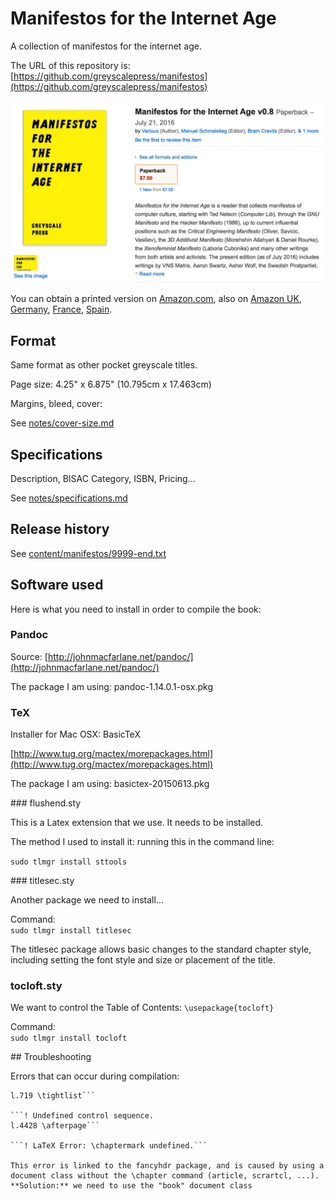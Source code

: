 # Manifestos for the Internet Age

A collection of manifestos for the internet age.

The URL of this repository is: [https://github.com/greyscalepress/manifestos](https://github.com/greyscalepress/manifestos)

![](images/manifestos-amazon-page.png)

You can obtain a printed version on [Amazon.com](http://www.amazon.com/Manifestos-Internet-Age-Various/dp/2940561028/), also on [Amazon UK](http://www.amazon.co.uk/Manifestos-Internet-Age-Various/dp/2940561028/), [Germany](http://www.amazon.de/Manifestos-Internet-Age-Various/dp/2940561028/), [France](http://www.amazon.fr/Manifestos-Internet-Age-Various/dp/2940561028/), [Spain](http://www.amazon.es/Manifestos-Internet-Age-Various/dp/2940561028/).

## Format

Same format as other pocket greyscale titles.

Page size: 4.25" x 6.875" (10.795cm x 17.463cm)

Margins, bleed, cover:

See [notes/cover-size.md](notes/cover-size.md)

## Specifications

Description, BISAC Category, ISBN, Pricing...

See [notes/specifications.md](notes/specifications.md)

## Release history

See [content/manifestos/9999-end.txt](content/manifestos/9999-end.txt) 


## Software used

Here is what you need to install in order to compile the book:

### Pandoc

Source: [http://johnmacfarlane.net/pandoc/](http://johnmacfarlane.net/pandoc/)

The package I am using: pandoc-1.14.0.1-osx.pkg

### TeX

Installer for Mac OSX: BasicTeX

[http://www.tug.org/mactex/morepackages.html](http://www.tug.org/mactex/morepackages.html)

The package I am using: basictex-20150613.pkg

### flushend.sty

This is a Latex extension that we use. It needs to be installed.

The method I used to install it: running this in the command line:

```sudo tlmgr install sttools```

### titlesec.sty

Another package we need to install...

Command:    
```sudo tlmgr install titlesec```

The titlesec package allows basic changes to the standard chapter style, including setting the font style and size or placement of the title.

### tocloft.sty

We want to control the Table of Contents: ```\usepackage{tocloft}```

Command:   
```sudo tlmgr install tocloft```


## Troubleshooting

Errors that can occur during compilation:

```! Undefined control sequence.
l.719 \tightlist```

```! Undefined control sequence.
l.4428 \afterpage```

```! LaTeX Error: \chaptermark undefined.```

This error is linked to the fancyhdr package, and is caused by using a document class without the \chapter command (article, scrartcl, ...).    
**Solution:** we need to use the "book" document class

